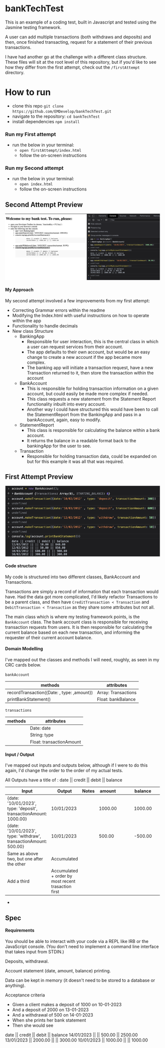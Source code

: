 # bankTechTest

This is an example of a coding test, built in Javascript and tested using the Jasmine testing framework.

A user can add multiple transactions (both withdraws and deposits) and then, once finished transacting, request for a statement of their previous transactions.

I have had another go at the challenge with a different class structure. These files will sit at the root level of this repository, but if you'd like to see how they differ from the first attempt, check out the `/firstAttempt` directory.

# How to run

- clone this repo `git clone https://github.com/EMDevelop/bankTechTest.git`
- navigate to the repository: `cd bankTechTest`
- install dependencies `npm install`

### Run my First attempt

- run the below in your terminal:
  - `open firstAttempt/index.html`
  - follow the on-screen instructions

### Run my Second attempt

- run the below in your terminal:
  - `open index.html`
  - follow the on-screen instructions

## Second Attempt Preview

![bankTest2](https://github.com/EMDevelop/public_resources/blob/main/images/banking/attemptTwo.png)

#### My Approach

My second attempt involved a few improvements from my first attempt:

- Correcting Grammar errors within the readme
- Modifying the Index.html with useful instructions on how to operate within the app
- Functionality to handle decimals
- New class Structure
  - BankingApp
    - Responsible for user interaction, this is the central class in which a user can request services from their account.
    - The app defaults to their own account, but would be an easy change to create a new account if the app became more complex.
    - The banking app will initiate a transaction request, have a new Transaction returned to it, then store the transaction within the account
  - BankAccount
    - This is responsible for holding transaction information on a given account, but could easily be made more complex if needed.
    - This class requests a new statement from the Statement Report functionality inbuilt into every account.
    - Another way I could have structured this would have been to call the StatementReport from the BankingApp and pass in a bankAccount, again, easy to modify.
  - StatementReport
    - This class is responsible for calculating the balance within a bank account.
    - It returns the balance in a readable format back to the bankingApp for the user to see.
  - Transaction
    - Responsible for holding transaction data, could be expanded on but for this example it was all that was required.

## First Attempt Preview

![bankTest](https://github.com/EMDevelop/public_resources/blob/main/images/banking/bankTest.png)

#### Code structure

My code is structured into two different classes, BankAccount and Transactions.

Transactions are simply a record of information that each transaction would have. Had the data got more complicated, I'd likely refactor Transactions to be a parent class, and then have `CreditTransaction < Transaction` and `DebitTransaction < Transaction` as they share some attributes but not all.

The main class which is where my testing framework points, is the `BankAccount` class. The bank account class is responsible for receiving transaction requests from users. It is then responsible for calculating the current balance based on each new transaction, and informing the requester of their current account balance.

#### Domain Modelling

I've mapped out the classes and methods I will need, roughly, as seen in my CRC cards below.

`bankAccount`

| methods                                    | attributes          |
| ------------------------------------------ | ------------------- |
| recordTransaction({Date: , type: ,amount}) | Array: Transactions |
| printBankStatement()                       | Float: bankBalance  |

`transactions`

| methods | attributes               |
| ------- | ------------------------ |
|         | Date: date               |
|         | String: type             |
|         | Float: transactionAmount |

#### Input / Output

I've mapped out inputs and outputs below, although if I were to do this again, I'd change the order to the order of my actual tests.

All Outputs have a title of :
date || credit || debit || balance

| Input                                                             | Output                                              | Notes | amount  |     |     |     | balance |     |     |
| ----------------------------------------------------------------- | --------------------------------------------------- | ----- | ------- | --- | --- | --- | ------- | --- | --- |
| {date: '10/01/2023', type: 'deposit', transactionAmount: 1000.00} | 10/01/2023                                          |       | 1000.00 |     |     |     | 1000.00 |     |
| {date: '10/01/2023', type: 'withdraw', transactionAmount: 500.00} | 10/01/2023                                          |       | 500.00  |     |     |     | -500.00 |     |     |
| Same as above two, but one after the other                        | Accumulated                                         |
| Add a third                                                       | Accumulated + order by most recent trasaction first |

-

## Spec

#### Requirements

You should be able to interact with your code via a REPL like IRB or the JavaScript console. (You don't need to implement a command line interface that takes input from STDIN.)

Deposits, withdrawal.

Account statement (date, amount, balance) printing.

Data can be kept in memory (it doesn't need to be stored to a database or anything).

Acceptance criteria

- Given a client makes a deposit of 1000 on 10-01-2023
- And a deposit of 2000 on 13-01-2023
- And a withdrawal of 500 on 14-01-2023
- When she prints her bank statement
- Then she would see

date || credit || debit || balance
14/01/2023 || || 500.00 || 2500.00
13/01/2023 || 2000.00 || || 3000.00
10/01/2023 || 1000.00 || || 1000.00
